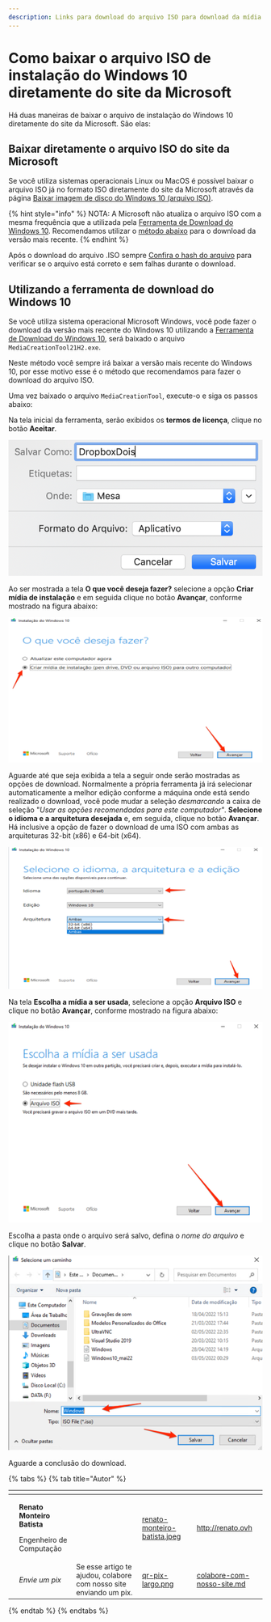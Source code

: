 ```yaml
---
description: Links para download do arquivo ISO para download da mídia de instakacão do windows 10 diretamente do site da microsoft.
---
```


# Como baixar o arquivo ISO de instalação do Windows 10 diretamente do site da Microsoft

Há duas maneiras de baixar o arquivo de instalação do Windows 10 diretamente do site da Microsoft. São elas:

## Baixar diretamente o arquivo ISO do site da Microsoft

Se você utiliza sistemas operacionais Linux ou MacOS é possível baixar o arquivo ISO já no formato ISO diretamente do site da Microsoft através da página [Baixar imagem de disco do Windows 10 (arquivo ISO)](https://www.microsoft.com/pt-br/software-download/windows10ISO).

{% hint style="info" %}
NOTA: A Microsoft não atualiza o arquivo ISO com a mesma frequência que a utilizada pela [Ferramenta de Download do Windows 10](como-baixar-o-arquivo-iso-de-instalacao-do-windows-10-diretamente-do-site-da-microsoft.md#utilizando-a-ferramenta-de-download-do-windows-10). Recomendamos utilizar o [método abaixo](como-baixar-o-arquivo-iso-de-instalacao-do-windows-10-diretamente-do-site-da-microsoft.md#utilizando-a-ferramenta-de-download-do-windows-10) para o download da versão mais recente.
{% endhint %}

Após o download do arquivo .ISO sempre [Confira o hash do arquivo](https://doc.rmbinformatica.com.br/ajuda/sistemas-operacionais/microsoft-windows/cmd#calculando-o-hash-md5-ou-sha1-de-um-arquivo-no-windows-via-prompt-de-comando) para verificar se o arquivo está correto e sem falhas durante o download.

## Utilizando a ferramenta de download do Windows 10

Se você utiliza sistema operacional Microsoft Windows, você pode fazer o download da versão mais recente do Windows 10 utilizando a [Ferramenta de Download do Windows 10](https://go.microsoft.com/fwlink/?LinkId=691209), será baixado o arquivo `MediaCreationTool21H2.exe`.

Neste método você sempre irá baixar a versão mais recente do Windows 10, por esse motivo esse é o método que recomendamos para fazer o download do arquivo ISO.

Uma vez baixado o arquivo `MediaCreationTool`, execute-o e siga os passos abaixo:

Na tela inicial da ferramenta, serão exibidos os **termos de licença**, clique no botão **Aceitar**.

<img src="../../.gitbook/assets/image (19).png" alt="" data-size="original">

Ao ser mostrada a tela **O que você deseja fazer?** selecione a opção **Criar mídia de instalação** e em seguida clique no botão **Avançar**, conforme mostrado na figura abaixo:

<img src="../../.gitbook/assets/image (13).png" alt="" data-size="original">

Aguarde até que seja exibida a tela a seguir onde serão mostradas as opções de download. Normalmente a própria ferramenta já irá selecionar automaticamente a melhor edição conforme a máquina onde está sendo realizado o download, você pode mudar a seleção _desmarcando_ a caixa de seleção "_Usar as opções recomendadas para este computador"_. **Selecione o idioma e a arquitetura desejada** e, em seguida, clique no botão **Avançar**. Há inclusive a opção de fazer o download de uma ISO com ambas as arquiteturas 32-bit (x86) e 64-bit (x64).

<img src="../../.gitbook/assets/image (14).png" alt="" data-size="original">

Na tela **Escolha a mídia a ser usada**, selecione a opção **Arquivo ISO** e clique no botão **Avançar**, conforme mostrado na figura abaixo:

![](<../../.gitbook/assets/image (51).png>)

Escolha a pasta onde o arquivo será salvo, defina o _nome do arquivo_ e clique no botão **Salvar**.

![](<../../.gitbook/assets/image (5).png>)

Aguarde a conclusão do download.

{% tabs %}
{% tab title="Autor" %}
<table data-card-size="large" data-view="cards"><thead><tr><th data-type="users" data-multiple></th><th></th><th></th><th data-hidden data-card-cover data-type="files"></th><th data-hidden data-card-target data-type="content-ref"></th></tr></thead><tbody><tr><td></td><td><p><strong>Renato Monteiro Batista</strong></p><p>Engenheiro de Computação</p></td><td></td><td><a href="../../.gitbook/assets/renato-monteiro-batista.jpeg">renato-monteiro-batista.jpeg</a></td><td><a href="http://renato.ovh">http://renato.ovh</a></td></tr><tr><td></td><td><em>Envie um pix</em></td><td>Se esse artigo te ajudou, colabore com nosso site enviando um pix.</td><td><a href="../../.gitbook/assets/qr-pix-largo.png">qr-pix-largo.png</a></td><td><a href="../../colabore-com-nosso-site.md">colabore-com-nosso-site.md</a></td></tr></tbody></table>
{% endtab %}
{% endtabs %}